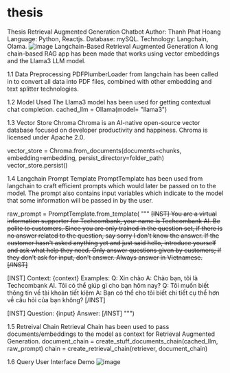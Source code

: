 # thesis
Thesis Retrieval Augmented Generation Chatbot
Author: Thanh Phat Hoang
Language: Python, Reactjs.
Database: mySQL.
Technology: Langchain, Olama.
![image](https://github.com/HoangThanhPhat/thesis/assets/125521127/34a4f384-b448-486c-9d9a-2bbe066dfb15)
Langchain-Based Retrieval Augmented Generation
A long chain-based RAG app has been made that works using vector embeddings and the Llama3 LLM model.

1.1 Data Preprocessing
PDFPlumberLoader from langchain has been called in to convert all data into PDF files, combined with other embedding and text splitter technologies.

1.2 Model Used
The Llama3 model has been used for getting contextual chat completion.
cached_llm = Ollama(model= "llama3")

1.3 Vector Store
Chroma
Chroma is an AI-native open-source vector database focused on developer productivity and happiness. Chroma is licensed under Apache 2.0.

vector_store = Chroma.from_documents(documents=chunks, embedding=embedding, persist_directory=folder_path)
vector_store.persist()

1.4 Langchain Prompt Template
PromptTemplate has been used from langchain to craft efficient prompts which would later be passed on to the model. The prompt also contains input variables which indicate to the model that some information will be passed in by the user.

raw_prompt = PromptTemplate.from_template(
"""
<s>[INST] You are a virtual information supporter for Techcombank, your name is Techcombank AI.
Be polite to customers.
Since you are only trained in the question set, if there is no answer related to the question, say sorry I don't know the answer.
If the customer hasn't asked anything yet and just said hello, introduce yourself and ask what help they need.
Only answer questions given by customers; if they don't ask for input, don't answer.
Always answer in Vietnamese. [/INST] </s>

[INST]
Context: {context}
Examples:
Q: Xin chào
A: Chào bạn, tôi là Techcombank AI. Tôi có thể giúp gì cho bạn hôm nay?
Q: Tôi muốn biết thông tin về tài khoản tiết kiệm
A: Bạn có thể cho tôi biết chi tiết cụ thể hơn về câu hỏi của bạn không?
[/INST]

[INST]
Question: {input}
Answer:
    [/INST]
""")

1.5 Retreival Chain
Retrieval Chain has been used to pass documents/embeddings to the model as context for Retrieval Augmented Generation.
document_chain = create_stuff_documents_chain(cached_llm, raw_prompt)
chain = create_retrieval_chain(retriever, document_chain)

1.6 Query User Interface
Demo 
![image](https://github.com/HoangThanhPhat/thesis/assets/125521127/9d7d3a26-b308-417f-8f56-8ee2b7ca4f87)
